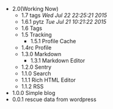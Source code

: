 - 2.0(Working Now)
    - 1.7 tags _Wed Jul 22 22:25:21 2015_
    - 1.6.1 pytz _Tue Jul 21 10:21:22 2015_
    - 1.6 Tags
    - 1.5 Tracking
        - 1.5.1 Profile Cache
    - 1.4rc Profile
    - 1.3.0 Markdown
        - 1.3.1 Markdown Editor
    - 1.2.0 Sentry
    - 1.1.0 Search
    - 1.1.1 Rich HTML Editor
    - 1.1.2 RSS
- 1.0.0 Simple blog
- 0.0.1 rescue data from wordpress
